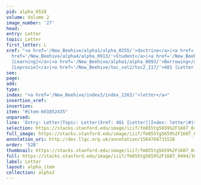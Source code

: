 ```yaml
---
pid: alpha_0528
volume: Volume 2
image_number: '27'
head: 
entry: Letter
topic: Letter
first_letter: L
xref: "<a href='/New_Beehive/alpha1/alpha_0255/'>doctrine</a>|<a href='/New_Beehive/alpha4/alpha_0827/'>School</a>|<a
  href='/New_Beehive/alpha4/alpha_0913/'>Student</a>|<a href='/New_Beehive/toc_vol2/toc2_079/'>212
  [Learning]</a>|<a href='/New_Beehive/alpha1/alpha_0093/'>Borrowing</a>|<a href='/New_Beehive/toc_vol2/toc2_380/'>2141
  [Leprosie]</a>|<a href='/New_Beehive/toc_vol2/toc2_117/'>481 [Letter]</a>"
see: 
page: 
add: 
type: 
index: "<a href='/New_Beehive/index3/index_2263/'>letter</a>"
insertion_xref: 
insertion: 
item: "#item-0d1852435"
unparsed: 
line: 'Entry: Letter|Topic: Letter|Xref: 481 [Letter]|Index: letter|#item-0d1852435'
selection: https://stacks.stanford.edu/image/iiif/fm855tg5659%2F1607_0494/368,3084,3027,376/full/0/default.jpg
full_image: https://stacks.stanford.edu/image/iiif/fm855tg5659%2F1607_0494/full/full/0/default.jpg
annotation_uri: http://dev.llgc.org.uk/annotation/1564768731528
order: '528'
thumbnail: https://stacks.stanford.edu/image/iiif/fm855tg5659%2F1607_0494/368,3084,600,180/250,/0/default.jpg
full: https://stacks.stanford.edu/image/iiif/fm855tg5659%2F1607_0494/368,3084,3027,376/full/0/default.jpg
label: Letter
layout: alpha_item
collection: alpha3
---
```

